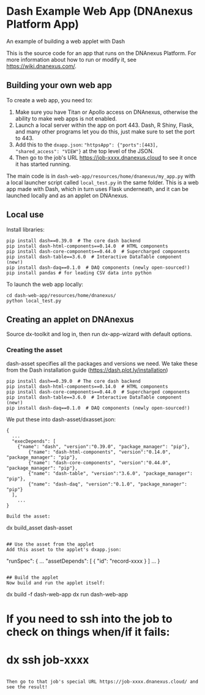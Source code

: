 <!-- dx-header -->
# Dash Example Web App (DNAnexus Platform App)

An example of building a web applet with Dash

This is the source code for an app that runs on the DNAnexus Platform.
For more information about how to run or modify it, see
https://wiki.dnanexus.com/.
<!-- /dx-header -->

## Building your own web app
To create a web app, you need to:
1. Make sure you have Titan or Apollo access on DNAnexus, otherwise the ability to make web apps is not enabled. 
2. Launch a local server within the app on port 443. Dash, R Shiny, Flask, and many other programs let you do this, just make sure to set the port to 443.
3. Add this to the `dxapp.json`: `"httpsApp": {"ports":[443], "shared_access": "VIEW"}` at the top level of the JSON.
4. Then go to the job's URL https://job-xxxx.dnanexus.cloud to see it once it has started running.


The main code is in `dash-web-app/resources/home/dnanexus/my_app.py` with a local launcher script called `local_test.py` in the same folder. This is a web app made with Dash, which in turn uses Flask underneath, and it can be launched locally and as an applet on DNAnexus.

## Local use
Install libraries:
```
pip install dash==0.39.0  # The core dash backend
pip install dash-html-components==0.14.0  # HTML components
pip install dash-core-components==0.44.0  # Supercharged components
pip install dash-table==3.6.0  # Interactive DataTable component (new!)
pip install dash-daq==0.1.0  # DAQ components (newly open-sourced!)
pip install pandas # for leading CSV data into python
```

To launch the web app locally:
```
cd dash-web-app/resources/home/dnanexus/
python local_test.py
```

## Creating an applet on DNAnexus
Source dx-toolkit and log in, then run dx-app-wizard with default options.

### Creating the asset
dash-asset specifies all the packages and versions we need.
We take these from the Dash installation guide (https://dash.plot.ly/installation)
```
pip install dash==0.39.0  # The core dash backend
pip install dash-html-components==0.14.0  # HTML components
pip install dash-core-components==0.44.0  # Supercharged components
pip install dash-table==3.6.0  # Interactive DataTable component (new!)
pip install dash-daq==0.1.0  # DAQ components (newly open-sourced!)
```

We put these into dash-asset/dxasset.json:
```
{
  ...
  "execDepends": [
    {"name": "dash", "version":"0.39.0", "package_manager": "pip"},
		{"name": "dash-html-components", "version":"0.14.0", "package_manager": "pip"},
		{"name": "dash-core-components", "version":"0.44.0", "package_manager": "pip"},
		{"name": "dash-table", "version":"3.6.0", "package_manager": "pip"},
		{"name": "dash-daq", "version":"0.1.0", "package_manager": "pip"}
  ],
	...
}

Build the asset:
```
dx build_asset dash-asset
```

## Use the asset from the applet
Add this asset to the applet's dxapp.json:
```
"runSpec": {
	...
	"assetDepends": [
    {
      "id": "record-xxxx
    }
  ]
	...
}
```

## Build the applet
Now build and run the applet itself:
```
dx build -f dash-web-app
dx run dash-web-app

# If you need to ssh into the job to check on things when/if it fails:
# dx ssh job-xxxx
```

Then go to that job's special URL https://job-xxxx.dnanexus.cloud/ and see the result!
